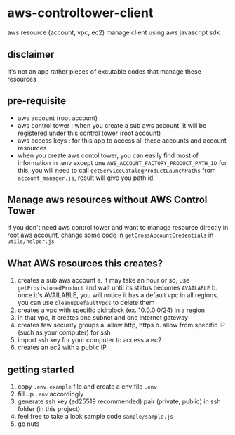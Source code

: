 # aws-controltower-client

aws resource (account, vpc, ec2) manage client using aws javascript sdk

## disclaimer

It's not an app rather pieces of excutable codes that manage these resources

## pre-requisite

- aws account (root account)
- aws control tower : when you create a sub aws account, it will be registered under this control tower (root account)
- aws access keys : for this app to access all these accounts and account resources
- when you create aws contol tower, you can easily find most of information in .env except one `AWS_ACCOUNT_FACTORY_PRODUCT_PATH_ID`
  for this, you will need to call `getServiceCatalogProductLaunchPaths` from `account_manager.js`, result will give you path id.

## Manage aws resources without AWS Control Tower

If you don't need aws control tower and want to manage resource directly in root aws account, change some code in `getCrossAccountCredentials` in `utils/helper.js`

## What AWS resources this creates?

1. creates a sub aws account
   a. it may take an hour or so, use `getProvisionedProduct` and wait until its status becomes `AVAILABLE`
   b. once it's AVAILABLE, you will notice it has a default vpc in all regions, you can use `cleanupDefaultVpcs` to delete them
2. creates a vpc with specific cidrblock (ex. 10.0.0.0/24) in a region
3. in that vpc, it creates one subnet and one internet gateway
4. creates few security groups a. allow http, https b. allow from specific IP (such as your computer) for ssh
5. import ssh key for your computer to access a ec2
6. creates an ec2 with a public IP

## getting started

1. copy `.env.example` file and create a env file `.env`
2. fill up `.env` accordingly
3. generate ssh key (ed25519 recommended) pair (private, public) in ssh folder (in this project)
4. feel free to take a look sample code `sample/sample.js`
5. go nuts
